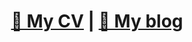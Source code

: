 <h1 align="center"><a href="https://cjxe.github.io/cv/CV_mahmut_baran_turkmen.pdf" target="_blank" rel="noopener noreferrer">📄 My CV</a> | <a href="https://baransblog.com/" target="_blank" rel="noopener noreferrer">📝 My blog</a></h1>
